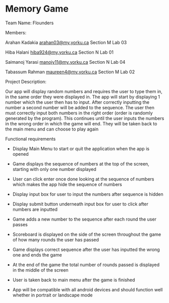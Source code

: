 # Memory Game

Team Name: Flounders

Members:

Arahan Kadakia
arahan03@my.yorku.ca
Section M Lab 03

Hiba Halani
hiba924@my.yorku.ca
Section N Lab 01

Saimanoj Yarasi
manojy11@my.yorku.ca
Section N Lab 04

Tabassum Rahman
maureen4@my.yorku.ca
Section M Lab 02


Project Description:
 
Our app will display random numbers and requires the user to type them in, in the same order they were displayed in. The app will start by displaying 1 number which the user then has to input. After correctly inputting the number a second number will be added to the sequence. The user then must correctly input both numbers in the right order (order is randomly generated by the program). This continues until the user inputs the numbers in the wrong order in which the game will end. They will be taken back to the main menu and can choose to play again
 


Functional requirements

- Display Main Menu to start or quit the application when the app is opened

- Game displays the sequence of numbers at the top of the screen, starting with only one number displayed

- User can click enter once done looking at the sequence of numbers which makes the app hide the sequence of numbers

- Display input box for user to input the numbers after sequence is hidden 

- Display submit button underneath input box for user to click after numbers are inputted

- Game adds a new number to the sequence after each round the user passes 

- Scoreboard is displayed on the side of the screen throughout the game of how many rounds the user has passed

- Game displays correct sequence after the user has inputted the wrong one and ends the game

- At the end of the game the total number of rounds passed is displayed in the middle of the screen 

- User is taken back to main menu after the game is finished

- App will be compatible with all android devices and should function well whether in portrait or landscape mode 
